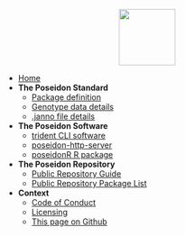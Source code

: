 <!-- docs/_sidebar.md -->

<p align="center">
  <img src="https://avatars.githubusercontent.com/u/60692894?s=400&u=6e590c94df43be73285a397578e4db5426f219a5&v=4" width = 100>
</p>

* [Home](home.md)
* **The Poseidon Standard**
	* [Package definition](standard.md)
	* [Genotype data details](genotype_data.md)
	* [.janno file details](janno_details.md)
* **The Poseidon Software**
	* [trident CLI software](trident.md)
	* [poseidon-http-server](server.md)
	* [poseidonR R package](poseidonR.md)
* **The Poseidon Repository**
	* [Public Repository Guide](repo_guide.md)
	* [Public Repository Package List](public_repo.md)
* **Context**
	* [Code of Conduct](conduct.md)
	* [Licensing](licenses.md)
	* [This page on Github](https://github.com/poseidon-framework/poseidon-framework.github.io)
